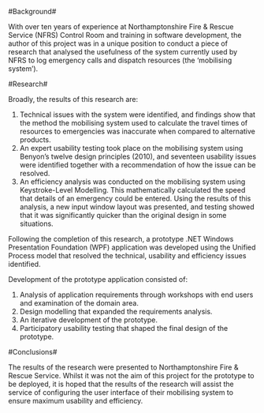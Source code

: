 #Background#

With over ten years of experience at Northamptonshire Fire & Rescue Service (NFRS) Control Room and training in software development, the author of this project was in a unique position to conduct a piece of research that analysed the usefulness of the system currently used by NFRS to log emergency calls and dispatch resources (the ‘mobilising system’).

#Research#

Broadly, the results of this research are:

1. Technical issues with the system were identified, and findings show that the method the mobilising system used to calculate the travel times of resources to emergencies was inaccurate when compared to alternative products.  
2. An expert usability testing took place on the mobilising system using Benyon’s twelve design principles (2010), and seventeen usability issues were identified together with a recommendation of how the issue can be resolved.
3. An efficiency analysis was conducted on the mobilising system using Keystroke-Level Modelling.  This mathematically calculated the speed that details of an emergency could be entered.  Using the results of this analysis, a new input window layout was presented, and testing showed that it was significantly quicker than the original design in some situations. 

Following the completion of this research, a prototype .NET Windows Presentation Foundation (WPF) application was developed using the Unified Process model that resolved the technical, usability and efficiency issues identified.

Development of the prototype application consisted of:

1. Analysis of application requirements through workshops with end users and examination of the domain area. 
2. Design modelling that expanded the requirements analysis.
3. An iterative development of the prototype.
4. Participatory usability testing that shaped the final design of the prototype.

#Conclusions#

The results of the research were presented to Northamptonshire Fire & Rescue Service.  Whilst it was not the aim of this project for the prototype to be deployed, it is hoped that the results of the research will assist the service of configuring the user interface of their mobilising system to ensure maximum usability and efficiency.